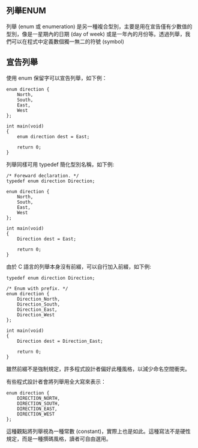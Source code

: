 ## 列舉ENUM
列舉 (enum 或 enumeration) 是另一種複合型別，主要是用在宣告僅有少數值的型別，像是一星期內的日期 (day of week) 或是一年內的月份等。透過列舉，我們可以在程式中定義數個獨一無二的符號 (symbol)
## 宣告列舉
使用 enum 保留字可以宣告列舉，如下例：
```
enum direction {
    North,
    South,
    East,
    West
};

int main(void)
{
    enum direction dest = East;
    
    return 0;
}
```
列舉同樣可用 typedef 簡化型別名稱，如下例:
```
/* Foreward declaration. */
typedef enum direction Direction;

enum direction {
    North,
    South,
    East,
    West
};

int main(void)
{
    Direction dest = East;
    
    return 0;
}
```
由於 C 語言的列舉本身沒有前綴，可以自行加入前綴，如下例:
```
typedef enum direction Direction;

/* Enum with prefix. */
enum direction {
    Direction_North,
    Direction_South,
    Direction_East,
    Direction_West
};

int main(void)
{
    Direction dest = Direction_East;
    
    return 0;
}
```
雖然前綴不是強制規定，許多程式設計者偏好此種風格，以減少命名空間衝突。

有些程式設計者會將列舉用全大寫來表示：
```
enum direction {
    DIRECTION_NORTH,
    DIRECTION_SOUTH,
    DIRECTION_EAST,
    DIRECTION_WEST
};
```
這種觀點將列舉視為一種常數 (constant)，實際上也是如此。這種寫法不是硬性規定，而是一種撰碼風格，讀者可自由選用。